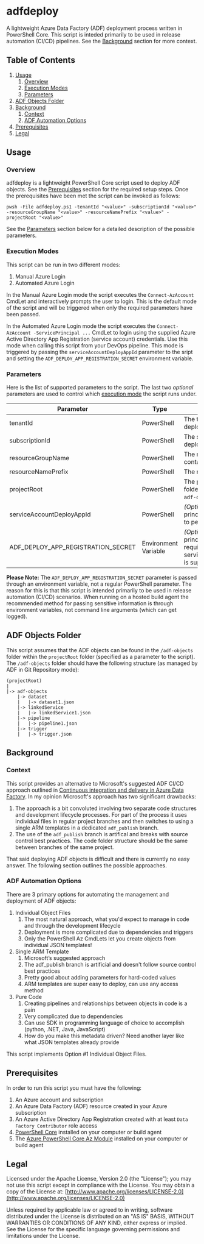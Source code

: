 # adfdeploy
A lightweight Azure Data Factory (ADF) deployment process written in PowerShell Core. This script is inteded primarily to be used in release automation (CI/CD) pipelines. See the [Background](#background) section for more context.

## Table of Contents
1. [Usage](#usage)
   1. [Overview](#overview)
   1. [Execution Modes](#execution-modes)
   1. [Parameters](#parameters)
1. [ADF Objects Folder](#adf-objects-folder)
1. [Background](#background)
   1. [Context](#context)
   1. [ADF Automation Options](#adf-automation-options)
1. [Prerequisites](#Prerequisites)
1. [Legal](#legal)


## Usage
### Overview
adfdeploy is a lightweight PowerShell Core script used to deploy ADF objects. See the [Prerequisites](#prerequisites) section for the required setup steps. Once the prerequisites have been met the script can be invoked as follows:
```
pwsh -File adfdeploy.ps1 -tenantId "<value>" -subscriptionId "<value>" -resourceGroupName "<value>" -resourceNamePrefix "<value>" -projectRoot "<value>"
```
See the [Parameters](#parameters) section below for a detailed description of the possible parameters.

### Execution Modes
This script can be run in two different modes:
1. Manual Azure Login
1. Automated Azure Login

In the Manual Azure Login mode the script executes the `Connect-AzAccount` CmdLet and interactively prompts the user to login. This is the default mode of the script and will be triggered when only the required parameters have been passed.

In the Automated Azure Login mode the script executes the `Connect-AzAccount -ServicePrincipal ...` CmdLet to login using the supplied Azure Active Directory App Registration (service account) credentials. Use this mode when calling this script from your DevOps pipeline.  This mode is triggered by passing the `serviceAccountDeployAppId` parameter to the sript and setting the `ADF_DEPLOY_APP_REGISTRATION_SECRET` environment variable.

### Parameters
Here is the list of supported parameters to the script. The last two *optional* parameters are used to control which [execution mode](#execution-modes) the script runs under. 

Parameter | Type | Description
--- | --- | ---
tenantId | PowerShell | The tenant to run the deployment against
subscriptionId | PowerShell | The subscription to run the deployment against
resourceGroupName | PowerShell | The resource group that containts the data factory
resourceNamePrefix | PowerShell | The resource name prefix
projectRoot | PowerShell | The path to the project root folder which contains the `adf-objects` folder
serviceAccountDeployAppId | PowerShell | *(Optional)* The service principal application ID used to perform the deployment
ADF_DEPLOY_APP_REGISTRATION_SECRET | Environment Variable | *(Optional)* The service principal application secret, required when serviceAccountDeployAppId is supplied

**Please Note:** The `ADF_DEPLOY_APP_REGISTRATION_SECRET` parameter is passed through an environment variable, not a regular PowerShell parameter. The reason for this is that this script is intended primarily to be used in release automation (CI/CD) scenarios. When running on a hosted build agent the recommended method for passing sensitive information is through environment variables, not command line arguments (which can get logged).


## ADF Objects Folder
This script assumes that the ADF objects can be found in the `/adf-objects` folder within the `projectRoot` folder (specified as a parameter to the script). The `/adf-objects` folder should have the following structure (as managed by ADF in Git Repository mode):

```
(projectRoot)
|
|-> adf-objects
    |-> dataset
    |   |-> dataset1.json
    |-> linkedService
    |   |-> linkedService1.json
    |-> pipeline
    |   |-> pipeline1.json
    |-> trigger
    |   |-> trigger.json
```

## Background
### Context
This script provides an alternative to Microsoft's suggested ADF CI/CD approach outlined in [Continuous integration and delivery in Azure Data Factory](https://docs.microsoft.com/en-us/azure/data-factory/continuous-integration-deployment). In my opinion Microsoft's approach has two significant drawbacks:

1. The approach is a bit convoluted involving two separate code structures and development lifecycle processes. For part of the process it uses individual files in regular project branches and then switches to using a single ARM templates in a dedicated `adf_publish` branch.
1. The use of the `adf_publish` branch is artifical and breaks with source control best practices. The code folder structure should be the same between branches of the same project.

That said deploying ADF objects is difficult and there is currently no easy answer. The following section outlines the possible approaches.

### ADF Automation Options
There are 3 primary options for automating the management and deployment of ADF objects:

1. Individual Object Files
   1. The most natural approach, what you'd expect to manage in code and through the development lifecycle
   1. Deployment is more complicated due to dependencies and triggers
   1. Only the PowerShell Az CmdLets let you create objects from individual JSON templates!
1. Single ARM Template
   1. Microsoft’s suggested approach
   1. The adf_publish branch is artificial and doesn't follow source control best practices
   1. Pretty good about adding parameters for hard-coded values
   1. ARM templates are super easy to deploy, can use any access method
1. Pure Code
   1. Creating pipelines and relationships between objects in code is a pain
   1. Very complicated due to dependencies
   1. Can use SDK in programming language of choice to accomplish (python, .NET, Java, JavaScript)
   1. How do you make this metadata driven? Need another layer like what JSON templates already provide

This script implements Option #1 Individual Object Files.


## Prerequisites
In order to run this script you must have the following:

1. An Azure account and subscription
1. An Azure Data Factory (ADF) resource created in your Azure subscription
1. An Azure Active Directory App Registration created with at least `Data Factory Contributor` role access
1. [PowerShell Core](https://docs.microsoft.com/en-us/powershell/scripting/install/installing-powershell) installed on your computer or build agent
1. The [Azure PowerShell Core Az Module](https://docs.microsoft.com/en-us/powershell/azure/new-azureps-module-az) installed on your computer or build agent


## Legal
Licensed under the Apache License, Version 2.0 (the "License"); you may not use this script except in compliance with the License. You may obtain a copy of the License at: [http://www.apache.org/licenses/LICENSE-2.0](http://www.apache.org/licenses/LICENSE-2.0)

Unless required by applicable law or agreed to in writing, software distributed under the License is distributed on an "AS IS" BASIS, WITHOUT WARRANTIES OR CONDITIONS OF ANY KIND, either express or implied. See the License for the specific language governing permissions and limitations under the License.

